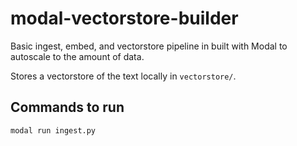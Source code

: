 # modal-vectorstore-builder

Basic ingest, embed, and vectorstore pipeline in built with Modal to autoscale to the amount of data.

Stores a vectorstore of the text locally in `vectorstore/`.

## Commands to run

`modal run ingest.py`
